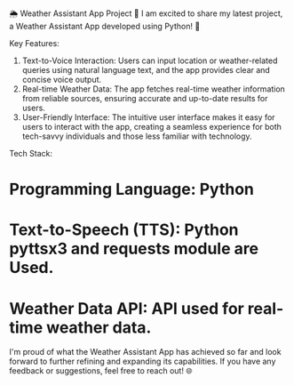 🌦️ Weather Assistant App Project 🌈
I am excited to share my latest project, a Weather Assistant App developed using Python! 🚀

Key Features:

1) Text-to-Voice Interaction: Users can input location or weather-related queries using natural language text, and the app provides clear and concise voice output.
2) Real-time Weather Data: The app fetches real-time weather information from reliable sources, ensuring accurate and up-to-date results for users.
3) User-Friendly Interface: The intuitive user interface makes it easy for users to interact with the app, creating a seamless experience for both tech-savvy individuals and those less familiar with technology.

Tech Stack:

# Programming Language: Python
# Text-to-Speech (TTS): Python pyttsx3 and requests module are Used.
# Weather Data API: API used for real-time weather data.

I'm proud of what the Weather Assistant App has achieved so far and look forward to further refining and expanding its capabilities. If you have any feedback or suggestions, feel free to reach out! 🌐
